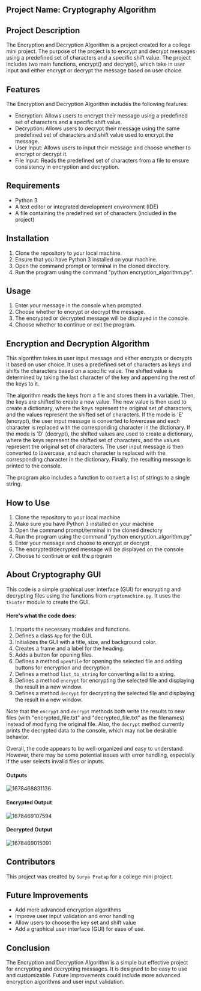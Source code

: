 ## Project Name: Cryptography Algorithm

## Project Description

The Encryption and Decryption Algorithm is a project created for a college mini project. The purpose of the project is to encrypt and decrypt messages using a predefined set of characters and a specific shift value. The project includes two main functions, encrypt() and decrypt(), which take in user input and either encrypt or decrypt the message based on user choice.

## Features

The Encryption and Decryption Algorithm includes the following features:

* Encryption: Allows users to encrypt their message using a predefined set of characters and a specific shift value.
* Decryption: Allows users to decrypt their message using the same predefined set of characters and shift value used to encrypt the message.
* User Input: Allows users to input their message and choose whether to encrypt or decrypt it.
* File Input: Reads the predefined set of characters from a file to ensure consistency in encryption and decryption.

## Requirements

* Python 3
* A text editor or integrated development environment (IDE)
* A file containing the predefined set of characters (included in the project)

## Installation

1. Clone the repository to your local machine.
2. Ensure that you have Python 3 installed on your machine.
3. Open the command prompt or terminal in the cloned directory.
4. Run the program using the command "python encryption_algorithm.py".

## Usage

1. Enter your message in the console when prompted.
2. Choose whether to encrypt or decrypt the message.
3. The encrypted or decrypted message will be displayed in the console.
4. Choose whether to continue or exit the program.

## Encryption and Decryption Algorithm

This algorithm takes in user input message and either encrypts or decrypts it based on user choice. It uses a predefined set of characters as keys and shifts the characters based on a specific value. The shifted value is determined by taking the last character of the key and appending the rest of the keys to it.

The algorithm reads the keys from a file and stores them in a variable. Then, the keys are shifted to create a new value. The new value is then used to create a dictionary, where the keys represent the original set of characters, and the values represent the shifted set of characters. If the mode is 'E' (encrypt), the user input message is converted to lowercase and each character is replaced with the corresponding character in the dictionary. If the mode is 'D' (decrypt), the shifted values are used to create a dictionary, where the keys represent the shifted set of characters, and the values represent the original set of characters. The user input message is then converted to lowercase, and each character is replaced with the corresponding character in the dictionary. Finally, the resulting message is printed to the console.

The program also includes a function to convert a list of strings to a single string.

## How to Use

1. Clone the repository to your local machine
2. Make sure you have Python 3 installed on your machine
3. Open the command prompt/terminal in the cloned directory
4. Run the program using the command "python encryption_algorithm.py"
5. Enter your message and choose to encrypt or decrypt
6. The encrypted/decrypted message will be displayed on the console
7. Choose to continue or exit the program

## About Cryptography GUI

This code is a simple graphical user interface (GUI) for encrypting and decrypting files using the functions from `cryptomachine.py`. It uses the `tkinter` module to create the GUI.

#### Here's what the code does:

1. Imports the necessary modules and functions.
2. Defines a class `App` for the GUI.
3. Initializes the GUI with a title, size, and background color.
4. Creates a frame and a label for the heading.
5. Adds a button for opening files.
6. Defines a method `openfile` for opening the selected file and adding buttons for encryption and decryption.
7. Defines a method `list_to_string` for converting a list to a string.
8. Defines a method `encrypt` for encrypting the selected file and displaying the result in a new window.
9. Defines a method `decrypt` for decrypting the selected file and displaying the result in a new window.

Note that the `encrypt` and `decrypt` methods both write the results to new files (with "encrypted_file.txt" and "decrypted_file.txt" as the filenames) instead of modifying the original file. Also, the `decrypt` method currently prints the decrypted data to the console, which may not be desirable behavior.

Overall, the code appears to be well-organized and easy to understand. However, there may be some potential issues with error handling, especially if the user selects invalid files or inputs.

#### Outputs

![1678468831136](image/readme/1678468831136.png)

#### Encrypted Output

![1678469107594](image/readme/1678469107594.png)

#### Decrypted Output

![1678469015091](image/readme/1678469015091.png)

## Contributors

This project was created by `Surya Pratap` for a college mini project.

## Future Improvements

* Add more advanced encryption algorithms
* Improve user input validation and error handling
* Allow users to choose the key set and shift value
* Add a graphical user interface (GUI) for ease of use.

## Conclusion

The Encryption and Decryption Algorithm is a simple but effective project for encrypting and decrypting messages. It is designed to be easy to use and customizable. Future improvements could include more advanced encryption algorithms and user input validation.
